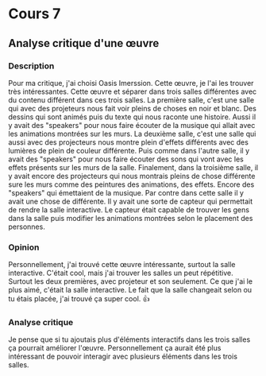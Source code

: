 # Cours 7
## Analyse critique d'une œuvre

### Description
Pour ma critique, j'ai choisi Oasis Imerssion. Cette œuvre, je l'ai les trouver très intéressantes. Cette œuvre et séparer dans trois salles différentes avec du contenu différent dans ces trois salles. La première salle, c'est une salle qui avec des projeteurs nous fait voir pleins de choses en noir et blanc. Des dessins qui sont animés puis du texte qui nous raconte une histoire. Aussi il y avait des "speakers" pour nous faire écouter de la musique qui allait avec les animations montrées sur les murs. La deuxième salle, c'est une salle qui aussi avec des projecteurs nous montre plein d'effets différents avec des lumières de plein de couleur différente. Puis comme dans l'autre salle, il y avait des "speakers" pour nous faire écouter des sons qui vont avec les effets présents sur les murs de la salle. Finalement, dans la troisième salle, il y avait encore des projecteurs qui nous montrais pleins de chose différente sure les murs comme des peintures des animations, des effets. Encore des "speakers" qui émettaient de la musique. Par contre dans cette salle il y avait une chose de différente. Il y avait une sorte de capteur qui permettait de rendre la salle interactive. Le capteur était capable de trouver les gens dans la salle puis modifier les animations montrées selon le placement des personnes.

### Opinion
Personnellement, j'ai trouvé cette œuvre intéressante, surtout la salle interactive. C'était cool, mais j'ai trouver les salles un peut répétitive. Surtout les deux premières, avec projeteur et son seulement. Ce que j'ai le plus aimé, c'était la salle interactive. Le fait que la salle changeait selon ou tu étais placée, j'ai trouvé ça super cool. :thumbsup:

### Analyse critique
Je pense que si tu ajoutais plus d'éléments interactifs dans les trois salles ça pourrait améliorer l'œuvre. Personnellement ça aurait été plus intéressant de pouvoir interagir avec plusieurs éléments dans les trois salles.
